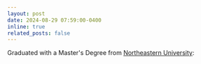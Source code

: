 ```yaml
---
layout: post
date: 2024-08-29 07:59:00-0400
inline: true
related_posts: false
---
```


Graduated with a Master's Degree from [Northeastern University](/assets/img/news_images/grad.jpeg):
